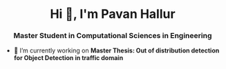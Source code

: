 <h1 align="center">Hi 👋, I'm Pavan Hallur</h1>
<h3 align="center">Master Student in Computational Sciences in Engineering</h3>

- 🔭 I’m currently working on **Master Thesis: Out of distribution detection for Object Detection in traffic domain**


<!--
**pavanhr-tech/pavanhr-tech** is a ✨ _special_ ✨ repository because its `README.md` (this file) appears on your GitHub profile.

Here are some ideas to get you started:

- 🔭 I’m currently working on ...
- 🌱 I’m currently learning ...
- 👯 I’m looking to collaborate on ...
- 🤔 I’m looking for help with ...
- 💬 Ask me about ...
- 📫 How to reach me: ...
- 😄 Pronouns: ...
- ⚡ Fun fact: ...
-->
